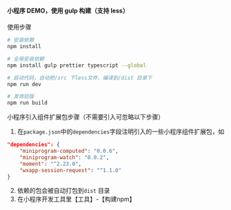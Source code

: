 #### 小程序 DEMO，使用 gulp 构建（支持 less）
使用步骤
```bash
# 安装依赖
npm install

# 全局安装依赖
npm install gulp prettier typescript --global

# 启动代码，自动把/src 下less文件，编译到/dist 目录下
npm run dev

# 发体验版
npm run build
```

小程序引入组件扩展包步骤（不需要引入可忽略以下步骤）
1. 在`package.json`中的`dependencies`字段注明引入的一些小程序组件扩展包，如
```json
"dependencies": {
    "miniprogram-computed": "0.0.6",
    "miniprogram-watch": "0.0.2",
    "moment": "^2.23.0",
    "wxapp-session-request": "^1.1.0"
}
```
2. 依赖的包会被自动打包到`dist` 目录
3. 在小程序开发工具里【工具】-【构建npm】


